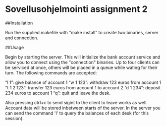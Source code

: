 # Sovellusohjelmointi assignment 2

##Installation

Run the supplied makefile with "make install" to create two binaries, server and connection.

##Usage

Begin by starting the server. This will initialize the bank account service and allow you to connect
using the "connection" binaries. Up to four clients can be serviced at once, others will be placed in
a queue while wating for their turn. The following commands are accepted:

“l 1”: give balance of account 1
“w 1 123”: withdraw 123 euros from account 1
“t 1 2 123”: transfer 123 euros from account 1 to account 2
“d 1 234”: deposit 234 euros to account 1
“q”: quit and leave the desk.

Also pressing ctrl+c to send sigint to the client to leave works as well. Account data will be stored
inbetween starts of the server. In the server you can send the command 'l' to query the balances
of each desk (for this session).
